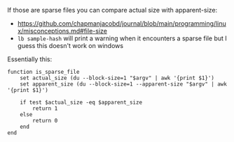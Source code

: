 If those are sparse files you can compare actual size with apparent-size:

- https://github.com/chapmanjacobd/journal/blob/main/programming/linux/misconceptions.md#file-size
- `lb sample-hash` will print a warning when it encounters a sparse file but I guess this doesn't work on windows

Essentially this:

    function is_sparse_file
        set actual_size (du --block-size=1 "$argv" | awk '{print $1}')
        set apparent_size (du --block-size=1 --apparent-size "$argv" | awk '{print $1}')
    
        if test $actual_size -eq $apparent_size
            return 1
        else
            return 0
        end
    end
